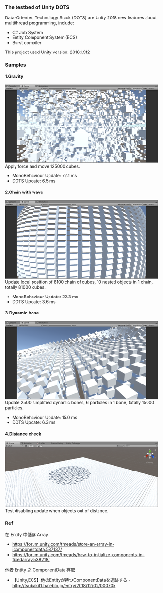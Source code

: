 ### The testbed of Unity DOTS
Data-Oriented Technology Stack (DOTS) are Unity 2018 new features about multithread programming, include:
* C# Job System
* Entity Component System (ECS)
* Burst compiler

This project used Unity version: 2018.1.9f2

### Samples
#### 1.Gravity
![Gravity](https://github.com/douduck08/Unity-DOTSTestbed/blob/master/image/gravity.png)
Apply force and move 125000 cubes.
* MonoBehaviour Update: 72.1 ms
* DOTS Update: 6.5 ms

#### 2.Chain with wave
![Chain](https://github.com/douduck08/Unity-DOTSTestbed/blob/master/image/chain.png)
Update local position of 8100 chain of cubes, 10 nested objects in 1 chain, totally 81000 cubes.
* MonoBehaviour Update: 22.3 ms
* DOTS Update: 3.6 ms

#### 3.Dynamic bone
![Dynamic bone](https://github.com/douduck08/Unity-DOTSTestbed/blob/master/image/dynamic_bone.png)
Update 2500 simplified dynamic bones, 6 particles in 1 bone, totally 15000 particles.
* MonoBehaviour Update: 15.0 ms
* DOTS Update: 6.3 ms

#### 4.Distance check
![Distance check](https://github.com/douduck08/Unity-DOTSTestbed/blob/master/image/distance_check.png)
Test disabling update when objects out of distance.

### Ref
在 Entity 中儲存 Array
* https://forum.unity.com/threads/store-an-array-in-icomponentdata.587137/
* https://forum.unity.com/threads/how-to-initialize-components-in-fixedarray.538218/

他者 Entity 之 ComponentData 存取
  * 【Unity,ECS】他のEntityが持つComponentDataを追跡する - http://tsubakit1.hateblo.jp/entry/2018/12/02/000705
